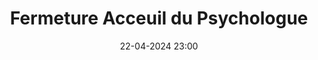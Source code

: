 ---
layout: ../../../layouts/Actu.astro
date : "22-04-2024 23:00"

title: "Fermeture Acceuil du Psychologue"

auteur :
 - sante

image : "/assets/fildactus/encemoment/04-22-sante.jpg"

source : "https://www.instagram.com/sante_sorbonne/"
---